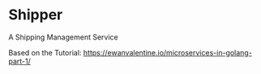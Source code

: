 # Shipper
A Shipping Management Service

Based on the Tutorial: https://ewanvalentine.io/microservices-in-golang-part-1/